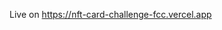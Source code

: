 Live on <a href="https://nft-card-challenge-fcc.vercel.app">https://nft-card-challenge-fcc.vercel.app</a>